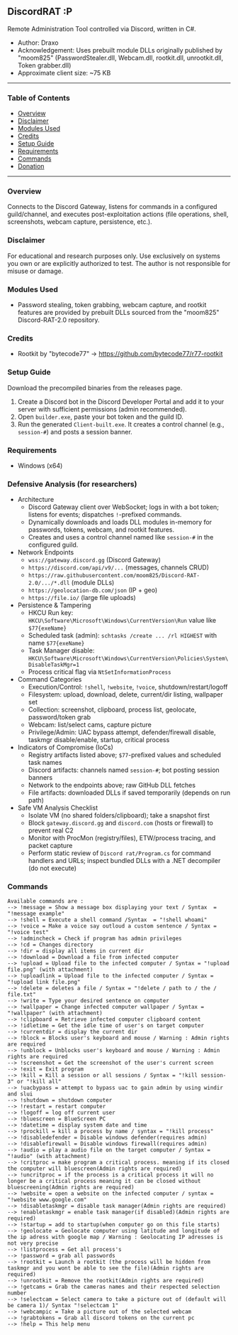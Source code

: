 ## DiscordRAT :P

Remote Administration Tool controlled via Discord, written in C#.

- Author: Draxo
- Acknowledgement: Uses prebuilt module DLLs originally published by "moom825" (PasswordStealer.dll, Webcam.dll, rootkit.dll, unrootkit.dll, Token grabber.dll)
- Approximate client size: ~75 KB

---

### Table of Contents
- [Overview](#overview)
- [Disclaimer](#disclaimer)
- [Modules Used](#modules-used)
- [Credits](#credits)
- [Setup Guide](#setup-guide)
- [Requirements](#requirements)
- [Commands](#commands)
- [Donation](#donation)

---

### Overview
Connects to the Discord Gateway, listens for commands in a configured guild/channel, and executes post-exploitation actions (file operations, shell, screenshots, webcam capture, persistence, etc.).

### Disclaimer
For educational and research purposes only. Use exclusively on systems you own or are explicitly authorized to test. The author is not responsible for misuse or damage.

### Modules Used
- Password stealing, token grabbing, webcam capture, and rootkit features are provided by prebuilt DLLs sourced from the "moom825" Discord-RAT-2.0 repository.

### Credits
- Rootkit by "bytecode77" → https://github.com/bytecode77/r77-rootkit

### Setup Guide
Download the precompiled binaries from the releases page.

1. Create a Discord bot in the Discord Developer Portal and add it to your server with sufficient permissions (admin recommended).
2. Open `builder.exe`, paste your bot token and the guild ID.
3. Run the generated `Client-built.exe`. It creates a control channel (e.g., `session-#`) and posts a session banner.

### Requirements
- Windows (x64)

### Defensive Analysis (for researchers)
- Architecture
  - Discord Gateway client over WebSocket; logs in with a bot token; listens for events; dispatches `!`-prefixed commands.
  - Dynamically downloads and loads DLL modules in-memory for passwords, tokens, webcam, and rootkit features.
  - Creates and uses a control channel named like `session-#` in the configured guild.
- Network Endpoints
  - `wss://gateway.discord.gg` (Discord Gateway)
  - `https://discord.com/api/v9/...` (messages, channels CRUD)
  - `https://raw.githubusercontent.com/moom825/Discord-RAT-2.0/.../*.dll` (module DLLs)
  - `https://geolocation-db.com/json` (IP + geo)
  - `https://file.io/` (large file uploads)
- Persistence & Tampering
  - HKCU Run key: `HKCU\Software\Microsoft\Windows\CurrentVersion\Run` value like `$77{exeName}`
  - Scheduled task (admin): `schtasks /create ... /rl HIGHEST` with name `$77{exeName}`
  - Task Manager disable: `HKCU\Software\Microsoft\Windows\CurrentVersion\Policies\System\DisableTaskMgr=1`
  - Process critical flag via `NtSetInformationProcess`
- Command Categories
  - Execution/Control: `!shell`, `!website`, `!voice`, shutdown/restart/logoff
  - Filesystem: upload, download, delete, current/dir listing, wallpaper set
  - Collection: screenshot, clipboard, process list, geolocate, password/token grab
  - Webcam: list/select cams, capture picture
  - Privilege/Admin: UAC bypass attempt, defender/firewall disable, taskmgr disable/enable, startup, critical process
- Indicators of Compromise (IoCs)
  - Registry artifacts listed above; `$77`-prefixed values and scheduled task names
  - Discord artifacts: channels named `session-#`; bot posting session banners
  - Network to the endpoints above; raw GitHub DLL fetches
  - File artifacts: downloaded DLLs if saved temporarily (depends on run path)
- Safe VM Analysis Checklist
  - Isolate VM (no shared folders/clipboard); take a snapshot first
  - Block `gateway.discord.gg` and `discord.com` (hosts or firewall) to prevent real C2
  - Monitor with ProcMon (registry/files), ETW/process tracing, and packet capture
  - Perform static review of `Discord rat/Program.cs` for command handlers and URLs; inspect bundled DLLs with a .NET decompiler (do not execute)

### Commands
```
Available commands are :
--> !message = Show a message box displaying your text / Syntax  = "!message example"
--> !shell = Execute a shell command /Syntax  = "!shell whoami"
--> !voice = Make a voice say outloud a custom sentence / Syntax = "!voice test"
--> !admincheck = Check if program has admin privileges
--> !cd = Changes directory
--> !dir = display all items in current dir
--> !download = Download a file from infected computer
--> !upload = Upload file to the infected computer / Syntax = "!upload file.png" (with attachment)
--> !uploadlink = Upload file to the infected computer / Syntax = "!upload link file.png"
--> !delete = deletes a file / Syntax = "!delete / path to / the / file.txt"
--> !write = Type your desired sentence on computer
--> !wallpaper = Change infected computer wallpaper / Syntax = "!wallpaper" (with attachment)
--> !clipboard = Retrieve infected computer clipboard content
--> !idletime = Get the idle time of user's on target computer
--> !currentdir = display the current dir
--> !block = Blocks user's keyboard and mouse / Warning : Admin rights are required
--> !unblock = Unblocks user's keyboard and mouse / Warning : Admin rights are required
--> !screenshot = Get the screenshot of the user's current screen
--> !exit = Exit program
--> !kill = Kill a session or all sessions / Syntax = "!kill session-3" or "!kill all"
--> !uacbypass = attempt to bypass uac to gain admin by using windir and slui
--> !shutdown = shutdown computer
--> !restart = restart computer
--> !logoff = log off current user
--> !bluescreen = BlueScreen PC
--> !datetime = display system date and time
--> !prockill = kill a process by name / syntax = "!kill process"
--> !disabledefender = Disable windows defender(requires admin)
--> !disablefirewall = Disable windows firewall(requires admin)
--> !audio = play a audio file on the target computer / Syntax = "!audio" (with attachment)
--> !critproc = make program a critical process. meaning if its closed the computer will bluescreen(Admin rights are required)
--> !uncritproc = if the process is a critical process it will no longer be a critical process meaning it can be closed without bluescreening(Admin rights are required)
--> !website = open a website on the infected computer / syntax = "!website www.google.com"
--> !disabletaskmgr = disable task manager(Admin rights are required)
--> !enabletaskmgr = enable task manager(if disabled)(Admin rights are required)
--> !startup = add to startup(when computer go on this file starts)
--> !geolocate = Geolocate computer using latitude and longitude of the ip adress with google map / Warning : Geolocating IP adresses is not very precise
--> !listprocess = Get all process's
--> !password = grab all passwords
--> !rootkit = Launch a rootkit (the process will be hidden from taskmgr and you wont be able to see the file)(Admin rights are required)
--> !unrootkit = Remove the rootkit(Admin rights are required)
--> !getcams = Grab the cameras names and their respected selection number
--> !selectcam = Select camera to take a picture out of (default will be camera 1)/ Syntax "!selectcam 1"
--> !webcampic = Take a picture out of the selected webcam
--> !grabtokens = Grab all discord tokens on the current pc
--> !help = This help menu
```

